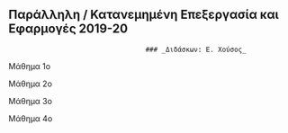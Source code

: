 ## Παράλληλη / Κατανεμημένη Επεξεργασία και Εφαρμογές 2019-20
                                      ### _Διδάσκων: Ε. Χούσος_

Mάθημα 1ο 

Mάθημα 2ο 

Mάθημα 3ο 

Mάθημα 4ο 
